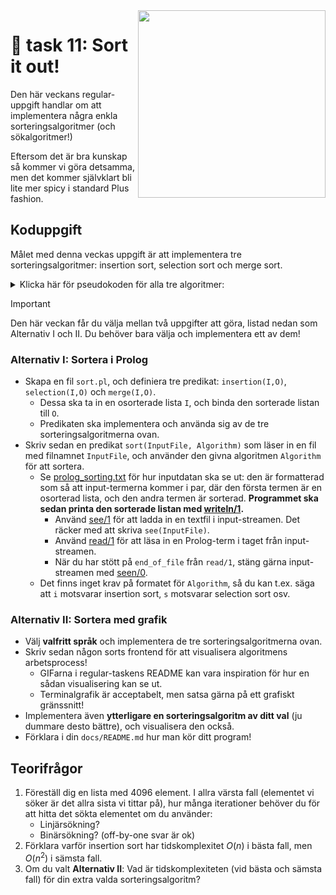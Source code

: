 <img src="https://media1.tenor.com/m/Dmema-SD11UAAAAC/bogo-moment-bogo-sort.gif" align="right" width="300" />

# 🍛 task 11: Sort it out!

Den här veckans regular-uppgift handlar om att implementera några enkla sorteringsalgoritmer (och sökalgoritmer!)

Eftersom det är bra kunskap så kommer vi göra detsamma, men det kommer självklart bli lite mer spicy i standard Plus fashion.

## Koduppgift

Målet med denna veckas uppgift är att implementera tre sorteringsalgoritmer: insertion sort, selection sort och merge sort.

<details>
<summary>Klicka här för pseudokoden för alla tre algoritmer:</summary>
<br>
<pre>
# INSERTION SORT #

i ← 1
while i < length(A)
    x ← A[i]
    j ← i - 1
    while j >= 0 and A[j] > x
        A[j+1] ← A[j]
        j ← j - 1
    end while
    A[j+1] ← x
    i ← i + 1
end while
return A
</pre>
<pre>
# SELECTION SORT #

i ← 0
while i < length(A)-1
    minIndex ← i
    j ← i + 1
    while j < length(A)
        if A[j] < A[minIndex] then
            minIndex ← j
        end if
    end while
    if minIndex != i then
        swap A[i] and A[minIndex]
    end if
    i ← i + 1
end while
return A
</pre>
<pre>
# MERGE SORT (top-down) #

mergesort(A as list)
    if length(A) == 1 then return A

    left ← A[0]..A[length(A)/2]
    right ← A[length(A)/2]..A[length(A)-1]

    left ← mergesort(left)
    right ← mergesort(right)

    return merge(left, right)
end func

merge(A as list, B as list):
    C ← []

    while length(A) > 0 and length(B) > 0
        if A[0] > B[0] then
            add B[0] to the end of C
            remove B[0] from B
        else
            add A[0] to the end of C
            remove A[0] from A
        end if
    end while
    while length(A) > 0
        add A[0] to the end of C
        remove A[0] from A
    end while
    while length(B) > 0
        add B[0] to the end of C
        remove B[0] from B
    end while
    return C
end func
</pre>
</details>

> [!IMPORTANT]
> Den här veckan får du välja mellan två uppgifter att göra, listad nedan som Alternativ I och II. Du behöver bara välja och implementera ett av dem!

### Alternativ I: Sortera i Prolog

- Skapa en fil `sort.pl`, och definiera tre predikat: `insertion(I,O)`, `selection(I,O)` och `merge(I,O)`.
    - Dessa ska ta in en osorterade lista `I`, och binda den sorterade listan till `O`.
    - Predikaten ska implementera och använda sig av de tre sorteringsalgoritmerna ovan.
- Skriv sedan en predikat `sort(InputFile, Algorithm)` som läser in en fil med filnamnet `InputFile`, och använder den givna algoritmen `Algorithm` för att sortera.
    - Se [prolog_sorting.txt](prolog_sorting.txt) för hur inputdatan ska se ut: den är formatterad som så att input-termerna kommer i par, där den första termen är en osorterad lista, och den andra termen är sorterad. **Programmet ska sedan printa den sorterade listan med [writeln/1](https://www.swi-prolog.org/pldoc/doc_for?object=writeln/1).**
        - Använd [see/1](https://www.swi-prolog.org/pldoc/doc_for?object=see/1) för att ladda in en textfil i input-streamen. Det räcker med att skriva `see(InputFile)`.
        - Använd [read/1](https://www.swi-prolog.org/pldoc/man?predicate=read/1) för att läsa in en Prolog-term i taget från input-streamen.
        - När du har stött på `end_of_file` från `read/1`, stäng gärna input-streamen med [seen/0](https://www.swi-prolog.org/pldoc/doc_for?object=seen/0).
    - Det finns inget krav på formatet för `Algorithm`, så du kan t.ex. säga att `i` motsvarar insertion sort, `s` motsvarar selection sort osv.

### Alternativ II: Sortera med grafik

- Välj **valfritt språk** och implementera de tre sorteringsalgoritmerna ovan.
- Skriv sedan någon sorts frontend för att visualisera algoritmens arbetsprocess!
    - GIFarna i regular-taskens README kan vara inspiration för hur en sådan visualisering kan se ut.
    - Terminalgrafik är acceptabelt, men satsa gärna på ett grafiskt gränssnitt!
- Implementera även **ytterligare en sorteringsalgoritm av ditt val** (ju dummare desto bättre), och visualisera den också.
- Förklara i din `docs/README.md` hur man kör ditt program!

## Teorifrågor

1. Föreställ dig en lista med 4096 element. I allra värsta fall (elementet vi söker är det allra sista vi tittar på), hur många iterationer behöver du för att hitta det sökta elementet om du använder:
    - Linjärsökning?
    - Binärsökning? (off-by-one svar är ok)
2. Förklara varför insertion sort har tidskomplexitet $O(n)$ i bästa fall, men $O(n^2)$ i sämsta fall.
2. Om du valt **Alternativ II**: Vad är tidskomplexiteten (vid bästa och sämsta fall) för din extra valda sorteringsalgoritm?